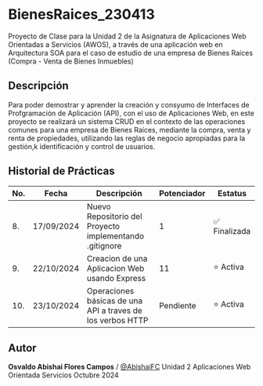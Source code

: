 # BienesRaices_230413
Proyecto de Clase para la Unidad 2 de la Asignatura de Aplicaciones Web Orientadas a Servicios (AWOS), a través de una aplicación web en Arquitectura SOA para el caso de estudio de una empresa de Bienes Raíces (Compra - Venta de Bienes Inmuebles)

## Descripción

Para poder demostrar y aprender la creación y consyumo de Interfaces de Profgramación de Aplicación (API), con el uso de Aplicaciones Web, en este proyecto se realizará un sistema CRUD en el contexto de las operaciones comunes para una empresa de Bienes Raíces, mediante la compra, venta y renta de propiedades, utilizando las reglas de negocio apropiadas para la gestión,k identificación y control de usuarios.

## Historial de Prácticas

|No. | Fecha | Descripción | Potenciador | Estatus |
|--|--|--|--|--|
|8.|17/09/2024|  Nuevo Repositorio del Proyecto implementando .gitignore|1|✅ Finalizada|
|9.|22/10/2024|Creacion de una Aplicacion Web usando Express|11|⭐ Activa|
|10.|23/10/2024|Operaciones básicas de una API a traves de los verbos HTTP | Pendiente| ⭐ Activa|



## Autor

**Osvaldo Abishai Flores Campos** / [@AbishaiFC](https://github.com/AbishaiFC)
Unidad 2
Aplicaciones Web Orientada Servicios
Octubre 2024